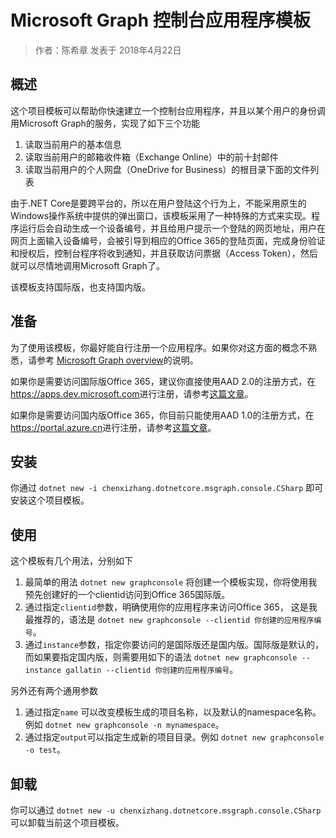 # Microsoft Graph 控制台应用程序模板

> 作者：陈希章 发表于 2018年4月22日

## 概述

这个项目模板可以帮助你快速建立一个控制台应用程序，并且以某个用户的身份调用Microsoft Graph的服务，实现了如下三个功能

1. 读取当前用户的基本信息
1. 读取当前用户的邮箱收件箱（Exchange Online）中的前十封邮件
1. 读取当前用户的个人网盘（OneDrive for Business）的根目录下面的文件列表

由于.NET Core是要跨平台的，所以在用户登陆这个行为上，不能采用原生的Windows操作系统中提供的弹出窗口，该模板采用了一种特殊的方式来实现。程序运行后会自动生成一个设备编号，并且给用户提示一个登陆的网页地址，用户在网页上面输入设备编号，会被引导到相应的Office 365的登陆页面，完成身份验证和授权后，控制台程序将收到通知，并且获取访问票据（Access Token），然后就可以尽情地调用Microsoft Graph了。

该模板支持国际版，也支持国内版。

## 准备

为了使用该模板，你最好能自行注册一个应用程序。如果你对这方面的概念不熟悉，请参考 [Microsoft Graph overview](https://github.com/chenxizhang/office365dev/blob/master/docs/microsoftgraphoverview.md)的说明。

如果你是需要访问国际版Office 365，建议你直接使用AAD 2.0的注册方式，在<https://apps.dev.microsoft.com>进行注册，请参考[这篇文章](https://github.com/chenxizhang/office365dev/blob/master/docs/applicationregisteration2.0.md)。

如果你是需要访问国内版Office 365，你目前只能使用AAD 1.0的注册方式，在<https://portal.azure.cn>进行注册，请参考[这篇文章](https://github.com/chenxizhang/office365dev/blob/master/docs/applicationregisteration.md)。

## 安装

你通过 `dotnet new -i chenxizhang.dotnetcore.msgraph.console.CSharp` 即可安装这个项目模板。

## 使用

这个模板有几个用法，分别如下

1. 最简单的用法 `dotnet new graphconsole` 将创建一个模板实现，你将使用我预先创建好的一个clientid访问到Office 365国际版。
1. 通过指定`clientid`参数，明确使用你的应用程序来访问Office 365， 这是我最推荐的，语法是 `dotnet new graphconsole --clientid 你创建的应用程序编号`。
1. 通过`instance`参数，指定你要访问的是国际版还是国内版。国际版是默认的，而如果要指定国内版，则需要用如下的语法 `dotnet new graphconsole --instance gallatin --clientid 你创建的应用程序编号`。

另外还有两个通用参数

1. 通过指定`name` 可以改变模板生成的项目名称，以及默认的namespace名称。例如 `dotnet new graphconsole -n mynamespace`。
1. 通过指定`output`可以指定生成新的项目目录。例如 `dotnet new graphconsole -o test`。

## 卸载

你可以通过 `dotnet new -u chenxizhang.dotnetcore.msgraph.console.CSharp`可以卸载当前这个项目模板。